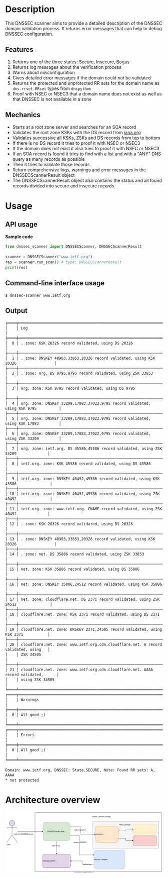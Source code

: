 # Description

This DNSSEC scanner aims to provide a detailed description
of the DNSSEC domain validation process. It returns error messages
that can help to debug DNSSEC configuration.

## Features
1. Returns one of the three states: Secure, Insecure, Bogus
2. Returns log messages about the verification process
3. Warns about misconfiguration
4. Gives detailed error messages if the domain could not be
validated
5. Returns the protected and unprotected RR sets for the domain
name as ``dns.rrset.RRset`` types from ``dnspython``
6. Proof with NSEC or NSEC3 that a domain name does not exist
as well as that DNSSEC is not available in a zone

## Mechanics
- Starts at a root zone server and searches for an SOA record
- Validates the root zone KSKs with the DS record from 
[iana.org](https://data.iana.org/root-anchors/root-anchors.xml)
- Validates successive all KSKs, ZSKs and DS records from top to bottom
- If there is no DS record it tries to proof it with NSEC or NSEC3
- If the domain does not exist it also tries to proof it with NSEC 
or NSEC3
- If an SOA record is found it tries to find with a list and with a
"ANY" DNS query as many records as possible
- Then it tries to validate those records
- Return comprehensive logs, warnings and error messages in the
DNSSECScannerResult object
- The DNSSECScannerResult object also contains the status and all
found records divided into secure and insecure records

# Usage
## API usage
**Sample code**
```python
from dnssec_scanner import DNSSECScanner, DNSSECScannerResult

scanner = DNSSECScanner("www.ietf.org")
res = scanner.run_scan() # type: DNSSECScannerResult
print(res)
```

## Command-line interface usage
```shell script
$ dnssec-scanner www.ietf.org
```

## Output
```shell script
╒════╤════════════════════════════════════════════════════════════════════════════════════╕
│    │ Log                                                                                │
╞════╪════════════════════════════════════════════════════════════════════════════════════╡
│  0 │ . zone: KSK 20326 record validated, using DS 20326                                 │
├────┼────────────────────────────────────────────────────────────────────────────────────┤
│  1 │ . zone: DNSKEY 48903,33853,20326 record validated, using KSK 20326                 │
├────┼────────────────────────────────────────────────────────────────────────────────────┤
│  2 │ . zone: org. DS 9795,9795 record validated, using ZSK 33853                        │
├────┼────────────────────────────────────────────────────────────────────────────────────┤
│  3 │ org. zone: KSK 9795 record validated, using DS 9795                                │
├────┼────────────────────────────────────────────────────────────────────────────────────┤
│  4 │ org. zone: DNSKEY 33209,17883,37022,9795 record validated, using KSK 9795          │
├────┼────────────────────────────────────────────────────────────────────────────────────┤
│  5 │ org. zone: DNSKEY 33209,17883,37022,9795 record validated, using KSK 17883         │
├────┼────────────────────────────────────────────────────────────────────────────────────┤
│  6 │ org. zone: DNSKEY 33209,17883,37022,9795 record validated, using ZSK 33209         │
├────┼────────────────────────────────────────────────────────────────────────────────────┤
│  7 │ org. zone: ietf.org. DS 45586,45586 record validated, using ZSK 33209              │
├────┼────────────────────────────────────────────────────────────────────────────────────┤
│  8 │ ietf.org. zone: KSK 45586 record validated, using DS 45586                         │
├────┼────────────────────────────────────────────────────────────────────────────────────┤
│  9 │ ietf.org. zone: DNSKEY 40452,45586 record validated, using KSK 45586               │
├────┼────────────────────────────────────────────────────────────────────────────────────┤
│ 10 │ ietf.org. zone: DNSKEY 40452,45586 record validated, using ZSK 40452               │
├────┼────────────────────────────────────────────────────────────────────────────────────┤
│ 11 │ ietf.org. zone: www.ietf.org. CNAME record validated, using ZSK 40452              │
├────┼────────────────────────────────────────────────────────────────────────────────────┤
│ 12 │ . zone: KSK 20326 record validated, using DS 20326                                 │
├────┼────────────────────────────────────────────────────────────────────────────────────┤
│ 13 │ . zone: DNSKEY 48903,33853,20326 record validated, using KSK 20326                 │
├────┼────────────────────────────────────────────────────────────────────────────────────┤
│ 14 │ . zone: net. DS 35886 record validated, using ZSK 33853                            │
├────┼────────────────────────────────────────────────────────────────────────────────────┤
│ 15 │ net. zone: KSK 35886 record validated, using DS 35886                              │
├────┼────────────────────────────────────────────────────────────────────────────────────┤
│ 16 │ net. zone: DNSKEY 35886,24512 record validated, using KSK 35886                    │
├────┼────────────────────────────────────────────────────────────────────────────────────┤
│ 17 │ net. zone: cloudflare.net. DS 2371 record validated, using ZSK 24512               │
├────┼────────────────────────────────────────────────────────────────────────────────────┤
│ 18 │ cloudflare.net. zone: KSK 2371 record validated, using DS 2371                     │
├────┼────────────────────────────────────────────────────────────────────────────────────┤
│ 19 │ cloudflare.net. zone: DNSKEY 2371,34505 record validated, using KSK 2371           │
├────┼────────────────────────────────────────────────────────────────────────────────────┤
│ 20 │ cloudflare.net. zone: www.ietf.org.cdn.cloudflare.net. A record validated, using   │
│    │ ZSK 34505                                                                          │
├────┼────────────────────────────────────────────────────────────────────────────────────┤
│ 21 │ cloudflare.net. zone: www.ietf.org.cdn.cloudflare.net. AAAA record validated,      │
│    │ using ZSK 34505                                                                    │
╘════╧════════════════════════════════════════════════════════════════════════════════════╛
╒════╤════════════════════════════════════════════════════════════════════════════════════╕
│    │ Warnings                                                                           │
╞════╪════════════════════════════════════════════════════════════════════════════════════╡
│  0 │ All good ;)                                                                        │
╘════╧════════════════════════════════════════════════════════════════════════════════════╛
╒════╤════════════════════════════════════════════════════════════════════════════════════╕
│    │ Errors                                                                             │
╞════╪════════════════════════════════════════════════════════════════════════════════════╡
│  0 │ All good ;)                                                                        │
╘════╧════════════════════════════════════════════════════════════════════════════════════╛

Domain: www.ietf.org, DNSSEC: State.SECURE, Note: Found RR sets: A, AAAA
* not protected
```

# Architecture overview

![Architecture](docs/Architecture.svg)
